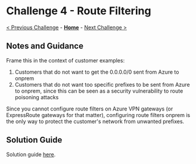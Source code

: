 # Challenge 4 - Route Filtering

[< Previous Challenge](./03-aspath_prepending.md) - **[Home](./README.md)** - [Next Challenge >](./05-transit.md)

## Notes and Guidance

Frame this in the context of customer examples:

1. Customers that do not want to get the 0.0.0.0/0 sent from Azure to onprem
1. Customers that do not want too specific prefixes to be sent from Azure to onprem, since this can be seen as a security vulnerability to route poisoning attacks

Since you cannot configure route filters on Azure VPN gateways (or ExpressRoute gateways for that matter), configuring route filters onprem is the only way to protect the customer's network from unwanted prefixes.

## Solution Guide

Solution guide [here](./Solutions/04_Solution.md).
